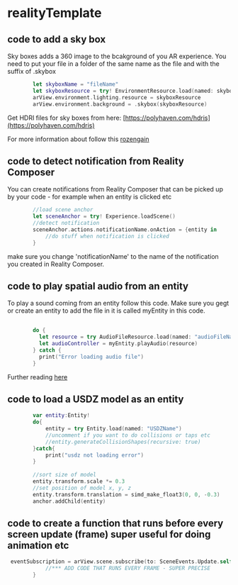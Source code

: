 # realityTemplate

## code to add a sky box
Sky boxes adds a 360 image to the bcakground of you AR experience.
You need to put your file in a folder of the same name as the file and with the suffix of .skybox
```swift
        let skyboxName = "fileName"
        let skyboxResource = try! EnvironmentResource.load(named: skyboxName)
        arView.environment.lighting.resource = skyboxResource
        arView.environment.background = .skybox(skyboxResource)
```
Get HDRI files for sky boxes from here: [https://polyhaven.com/hdris](https://polyhaven.com/hdris)

For more information about follow this [rozengain](https://rozengain.medium.com/quick-realitykit-tutorial-programmatic-non-ar-setup-cafaf61e9884)

## code to detect notification from Reality Composer
You can create notifications from Reality Composer that can be picked up by your code - for example when an entity is clicked etc
```swift
        //load scene anchor
        let sceneAnchor = try! Experience.loadScene()
        //detect notification
        sceneAnchor.actions.notificationName.onAction = {entity in
            //do stuff when notification is clicked
        }
```
make sure you change 'notificationName' to the name of the notification you created in Reality Composer.

## code to play spatial audio from an entity
To play a sound coming from an entity follow this code. Make sure you gegt or create an entity to add the file in it is called myEntity in this code.
```swift
        
        do {
          let resource = try AudioFileResource.load(named: "audioFileName", in: nil, inputMode: .spatial, loadingStrategy: .preload, shouldLoop: true)
          let audioController = myEntity.playAudio(resource) 
        } catch {
          print("Error loading audio file")
        }
```
Further reading [here](https://ethansaadia.medium.com/immersive-audio-in-realitykit-b3748c0a4319)

## code to load a USDZ model as an entity
```swift
        var entity:Entity!
        do{
            entity = try Entity.load(named: "USDZName")
            //uncomment if you want to do collisions or taps etc
            //entity.generateCollisionShapes(recursive: true)
        }catch{
            print("usdz not loading error")
        }
        
        //sort size of model
        entity.transform.scale *= 0.3
        //set position of model x, y, z
        entity.transform.translation = simd_make_float3(0, 0, -0.3)
        anchor.addChild(entity)
```
## code to create a function that runs before every screen update (frame) super useful for doing animation etc
```swift
 eventSubscription = arView.scene.subscribe(to: SceneEvents.Update.self) { _ in
            //*** ADD CODE THAT RUNS EVERY FRAME - SUPER PRECISE
        }
```
